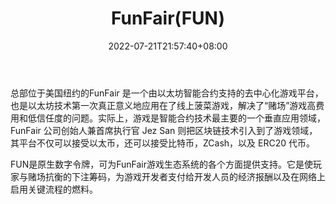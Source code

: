 ﻿---
weight: 
title: "FunFair(FUN)"
description: "总部位于美国纽约的FunFair 是一个由以太坊智能合约支持的去中心化游戏平台，也是以太坊技术第一次真正意义地应用在了线上菠菜游戏，解决了“赌场”游戏高费用和低信任度的问题"
date: 2022-07-21T21:57:40+08:00
lastmod: 2022-07-21T16:45:40+08:00
draft: false
authors: ["浮尘"]
featuredImage: "funfairfun.webp"
link: "https://funfair.io/"
tags: ["数字代币","FunFair(FUN)"]
categories: ["navigation"]
navigation: ["数字代币"]
lightgallery: true
toc: true
pinned: false
recommend: false
recommend1: false
---
总部位于美国纽约的FunFair 是一个由以太坊智能合约支持的去中心化游戏平台，也是以太坊技术第一次真正意义地应用在了线上菠菜游戏，解决了“赌场”游戏高费用和低信任度的问题。实际上，游戏是智能合约技术最主要的一个垂直应用领域，FunFair 公司创始人兼首席执行官 Jez San 则把区块链技术引入到了游戏领域，其平台不仅可以接受以太币，还可以接受比特币，ZCash，以及 ERC20 代币。

FUN是原生数字令牌，可为FunFair游戏生态系统的各个方面提供支持。它是使玩家与赌场抗衡的下注筹码，为游戏开发者支付给开发人员的经济报酬以及在网络上启用关键流程的燃料。